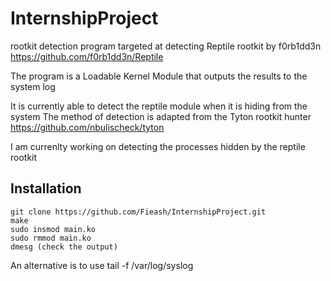 # InternshipProject

rootkit detection program targeted at detecting Reptile rootkit by f0rb1dd3n
https://github.com/f0rb1dd3n/Reptile

The program is a Loadable Kernel Module that outputs the results to the system log

It is currently able to detect the reptile module when it is hiding from the system
The method of detection is adapted from the Tyton rootkit hunter 
https://github.com/nbulischeck/tyton

I am currenlty working on detecting the processes hidden by the reptile rootkit

## Installation

```
git clone https://github.com/Fieash/InternshipProject.git
make
sudo insmod main.ko
sudo rmmod main.ko
dmesg (check the output)
```
An alternative is to use tail -f /var/log/syslog
